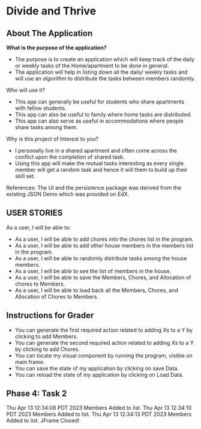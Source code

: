 # Divide and Thrive

## About The Application

**What is the purpose of the application?**
- The purpose is to create an application which will keep track of the daily or weekly 
tasks of the Home/apartment to be done in general.
- The application will help in listing down all the daily/ weekly tasks and will use an *algorithm* 
to distribute the tasks between members randomly.


Who will use it?
- This app can generally be useful for students who share apartments with fellow students.
- This app can also be useful to family where home tasks are distributed.
- This app can also serve as useful in accommodations where people share tasks among them.

Why is this project of Interest to you?
- I personally live in a shared apartment and often come across the conflict upon the completion of shared task.
- Using this app will make the mutual tasks interesting as every single member will get a random task and 
hence it will them to build up their skill set.

References: 
The UI and the persistence package was derived from the existing JSON Demo which was provided on EdX. 

## USER STORIES
As a user, I will be able to:
- As a user, I will be able to add chores into the chores list in the program.
- As a user, I will be able to add other house members in the members list in the program.
- As a user, I will be able to randomly distribute tasks among the house members.
- As a user, I will be able to see the list of members in the house.
- As a user, I will be able to save the Members, Chores, and Allocation of chores to Members.
- As a user, I will be able to load back all the Members, Chores, and Allocation of Chores to Members.

## Instructions for Grader

- You can generate the first required action related to adding Xs to a Y by clicking to add Members.
- You can generate the second required action related to adding Xs to a Y by clicking to add Chores.
- You can locate my visual component by running the program, visible on main frame.
- You can save the state of my application by clicking on save Data.
- You can reload the state of my application by clicking on Load Data.


## Phase 4: Task 2
Thu Apr 13 12:34:08 PDT 2023
Members Added to list.
Thu Apr 13 12:34:10 PDT 2023
Members Added to list.
Thu Apr 13 12:34:13 PDT 2023
Members Added to list.
JFrame Closed!